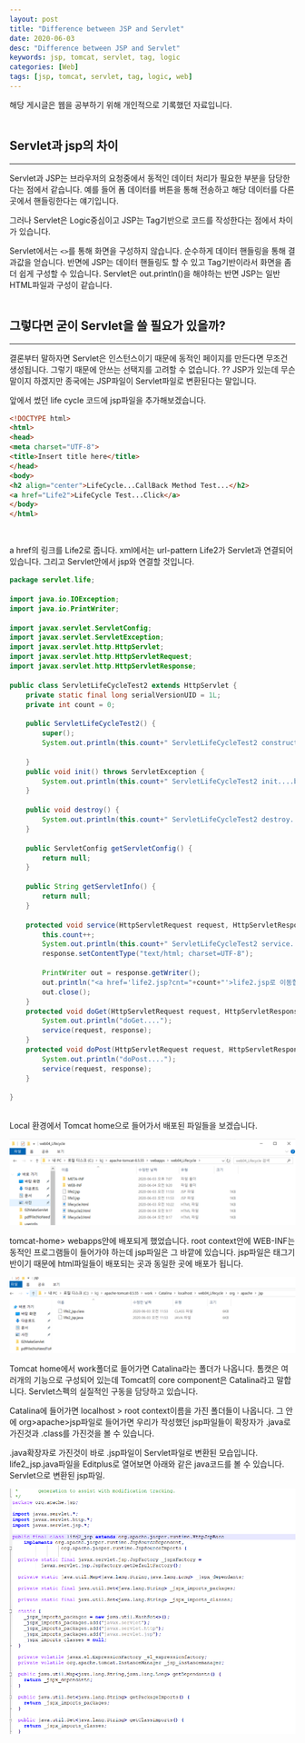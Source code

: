 ```yaml
---
layout: post
title: "Difference between JSP and Servlet"
date: 2020-06-03
desc: "Difference between JSP and Servlet"
keywords: jsp, tomcat, servlet, tag, logic
categories: [Web]
tags: [jsp, tomcat, servlet, tag, logic, web]
---
```

해당 게시글은 웹을 공부하기 위해 개인적으로 기록했던 자료입니다.
<br>
<br>
## Servlet과 jsp의 차이

___

Servlet과 JSP는 브라우저의 요청중에서 동적인 데이터 처리가 필요한 부분을 담당한다는 점에서 같습니다. 예를 들어 폼 데이터를 버튼을 통해 전송하고 해당 데이터를 다른 곳에서 핸들링한다는 얘기입니다. 

그러나 Servlet은 Logic중심이고 JSP는 Tag기반으로 코드를 작성한다는 점에서 차이가 있습니다. 

Servlet에서는 `<>`를 통해 화면을 구성하지 않습니다. 순수하게 데이터 핸들링을 통해 결과값을 얻습니다. 반면에 JSP는 데이터 핸들링도 할 수 있고 Tag기반이라서 화면을 좀 더 쉽게 구성할 수 있습니다. Servlet은 out.println()을 해야하는 반면 JSP는 일반 HTML파일과 구성이 같습니다. 
<br>
<br>

## 그렇다면 굳이 Servlet을 쓸 필요가 있을까? 

___

결론부터 말하자면 Servlet은 인스턴스이기 때문에 동적인 페이지를 만든다면 무조건 생성됩니다. 그렇기 때문에 안쓰는 선택지를 고려할 수 없습니다. ?? JSP가 있는데 무슨말이지 하겠지만 종국에는 JSP파일이 Servlet파일로 변환된다는 말입니다.

앞에서 썼던 life cycle 코드에 jsp파일을 추가해보겠습니다. 
<br>

~~~html
<!DOCTYPE html>
<html>
<head>
<meta charset="UTF-8">
<title>Insert title here</title>
</head>
<body>
<h2 align="center">LifeCycle...CallBack Method Test...</h2>
<a href="Life2">LifeCycle Test...Click</a>
</body>
</html>
~~~
<br>

a href의 링크를 Life2로 줍니다. xml에서는 url-pattern Life2가 Servlet과 연결되어 있습니다. 그리고 Servlet안에서 jsp와 연결할 것입니다. 
<br>

~~~java
package servlet.life;

import java.io.IOException;
import java.io.PrintWriter;

import javax.servlet.ServletConfig;
import javax.servlet.ServletException;
import javax.servlet.http.HttpServlet;
import javax.servlet.http.HttpServletRequest;
import javax.servlet.http.HttpServletResponse;

public class ServletLifeCycleTest2 extends HttpServlet {
	private static final long serialVersionUID = 1L;
	private int count = 0;
       
    public ServletLifeCycleTest2() {
    	super();
    	System.out.println(this.count+" ServletLifeCycleTest2 constructor....by container");
        
    }
	public void init() throws ServletException {
		System.out.println(this.count+" ServletLifeCycleTest2 init....by container");
	}
	
	public void destroy() {
		System.out.println(this.count+" ServletLifeCycleTest2 destroy....by container");
	}
	
	public ServletConfig getServletConfig() {
		return null;
	}
	
	public String getServletInfo() {
		return null; 
	}

	protected void service(HttpServletRequest request, HttpServletResponse response) throws ServletException, IOException {
		this.count++;
		System.out.println(this.count+" ServletLifeCycleTest2 service....by container");
		response.setContentType("text/html; charset=UTF-8");
		
		PrintWriter out = response.getWriter();
		out.println("<a href='life2.jsp?cnt="+count+"'>life2.jsp로 이동합니다</a>");
		out.close();
	}
	protected void doGet(HttpServletRequest request, HttpServletResponse response) throws ServletException, IOException {
		System.out.println("doGet....");
		service(request, response);
	}
	protected void doPost(HttpServletRequest request, HttpServletResponse response) throws ServletException, IOException {
		System.out.println("doPost....");
		service(request, response);
	}
	
}
~~~
<br>
Local 환경에서 Tomcat home으로 들어가서 배포된 파일들을 보겠습니다.
<br>

![38jspdeploy](/static/assets/img/blog/web/02ServletLifeCycle/38jspdeploy.png)
<br>

tomcat-home> webapps안에 배포되게 했었습니다. root context안에 WEB-INF는 동적인 프로그램들이 들어가야 하는데 jsp파일은 그 바깥에 있습니다. jsp파일은 태그기반이기 때문에 html파일들이 배포되는 곳과 동일한 곳에 배포가 됩니다. 

![39jspdeploy2](/static/assets/img/blog/web/02ServletLifeCycle/39jspdeploy2.png)

Tomcat home에서 work폴더로 들어가면 Catalina라는 폴더가 나옵니다. 톰캣은 여러개의 기능으로 구성되어 있는데 Tomcat의 core component은 Catalina라고 말합니다. Servlet스펙의 실질적인 구동을 담당하고 있습니다. 

Catalina에 들어가면 localhost > root context이름을 가진 폴더들이 나옵니다. 그 안에 org>apache>jsp파일로 들어가면 우리가 작성했던 jsp파일들이 확장자가 .java로 가진것과 .class를 가진것을 볼 수 있습니다. 

.java확장자로 가진것이 바로 .jsp파일이 Servlet파일로 변환된 모습입니다. life2_jsp.java파일을 Editplus로 열어보면 아래와 같은 java코드를 볼 수 있습니다. 
<br>
Servlet으로 변환된 jsp파일. 

![40jsptoServlet](/static/assets/img/blog/web/02ServletLifeCycle/40jsptoServlet.png)

